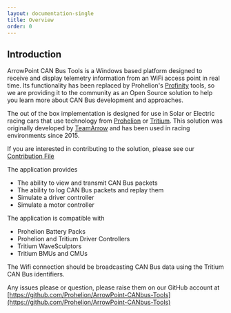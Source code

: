 ```yaml
---
layout: documentation-single
title: Overview
order: 0
---
```


## Introduction

ArrowPoint CAN Bus Tools is a Windows based platform designed to receive and display telemetry information from an WiFi access point in real time.  Its functionality has been replaced by Prohelion's [Profinity](../../Profinity/Overview.md) tools, so we are providing it to the community as an Open Source solution to help you learn more about CAN Bus development and approaches.

The out of the box implementation is designed for use in Solar or Electric racing cars that use technology from [Prohelion](https://www.prohelion.com/) or [Tritium](https://www.tritiumcharging.com/). This solution was originally developed by [TeamArrow](https://www.teamarrow.com.au/) and has been used in racing environments since 2015.

If you are interested in contributing to the solution, please see our [Contribution File](https://github.com/Prohelion/ArrowPoint-CANbus-Tools/blob/master/CONTRIBUTING.md) 

The application provides

* The ability to view and transmit CAN Bus packets
* The ability to log CAN Bus packets and replay them
* Simulate a driver controller
* Simulate a motor controller

The application is compatible with

* Prohelion Battery Packs
* Prohelion and Tritium Driver Controllers
* Tritium WaveSculptors
* Tritium BMUs and CMUs

The Wifi connection should be broadcasting CAN Bus data using the Tritium CAN Bus identifiers.

Any issues please or question, please raise them on our GitHub account at [https://github.com/Prohelion/ArrowPoint-CANbus-Tools](https://github.com/Prohelion/ArrowPoint-CANbus-Tools)